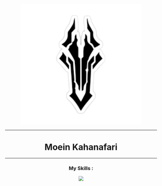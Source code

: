 <div align='center'>
  <img src='./logoimag.png' height='400'/>
  <hr/>
  <h1>Moein Kahanafari</h1>
  <hr/>
  <h3>My Skills :</h3>
  <img src='https://skillicons.dev/icons?i=html,css,sass,bootstrap,tailwind,js,react,redux,materialui,nextjs,vite,git,github,wordpress'/>
</div>
